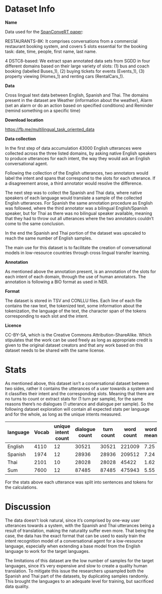 # Dataset Info

**Name** <p>Data used for the [SpanConveRT paper](https://arxiv.org/pdf/2005.08866.pdf):

RESTAURANTS-8K: It comprises conversations from a commercial restaurant booking system, and covers 5 slots essential for the booking task: date, time, people, first name, last name.

4 DSTC8-based: We extract span annotated data sets from SGDD in four different domains based on their large variety of slots: (1) bus and coach booking (labelled Buses_1), (2) buying tickets for events (Events_1), (3) property viewing (Homes_1) and renting cars (RentalCars_1).</p>

**Data** <p>Cross lingual text data between English, Spanish and Thai. The domains present in the dataset are Weather (information about the weather), Alarm (set an alarm or do an action based on specified conditions) and Reminder (remind something on a specific time)</p>

**Download location** <p>https://fb.me/multilingual_task_oriented_data</p>

**Data collection** <p>In the first step of data accumulation 43000 English utterances were collected across the three listed domains, by asking native English speakers to produce utterances for each intent, the way they would ask an English conversational agent. </p> <p>Following the collection of the English utterances, two annotators would label the intent and spans that correspond to the slots for each utterance. If a disagreement arose, a third annotator would resolve the difference.</p><p>The next step was to collect the Spanish and Thai data, where native speakers of each language would translate a sample of the collected English utterances. For Spanish the same annotation procedure as English was followed, where the third annotator was a bilingual English/Spanish speaker, but for Thai as there was no bilingual speaker available, meaning that they had to throw out all utterances where the two annotators couldn’t come to the same conclusion.</p><p>In the end the Spanish and Thai portion of the dataset was upscaled to reach the same number of English samples.
<p>The main use for this dataset is to facilitate the creation of conversational models in low-resource countries through cross lingual transfer learning.</p>

**Annotation** <p>As mentioned above the annotation present, is an annotation of the slots for each intent of each domain, through the use of human annotators. The annotation is following a BIO format as used in NER.

**Format** <p>The dataset is stored in TSV and CONLLU files. Each line of each file contains the raw text, the tokenized text, some information about the tokenization, the language of the text, the character span of the tokens corresponding to each slot and the intent.

**Licence** <p>CC-BY-SA, which is the Creative Commons Attribution-ShareAlike. Which stipulates that the work can be used freely as long as appropriate credit is given to the original dataset creators and that any work based on this dataset needs to be shared with the same license.

# Stats
<p>As mentioned above, this dataset isn’t a conversational dataset between two sides, rather it contains the utterances of a user towards a system and it classifies their intent and the corresponding slots. Meaning that there are no turns to count or extract stats for (1 turn per sample), for the same reasons there’s no dialogues (1 utterance and dialogue per sample). So the following dataset exploration will contain all expected stats per language and for the whole, as long as the unique intents measured.</p>

| language | Vocab | unique intent count | dialogue count | turn count | word count | word mean | word std | sentence count | sentence mean | sentence std |
|----------|-------|---------------------|----------------|------------|------------|-----------|----------|----------------|---------------|--------------|
| English  | 4110  | 12                  | 30521          | 30521      | 221009     | 7.25      | 2.50     | 30580          | 1.001         | 0.044        |
| Spanish  | 1974  | 12                  | 28936          | 28936      | 209512     | 7.24      | 2.75     | 28968          | 1.001         | 0.033        |
| Thai     | 2101  | 10                  | 28028          | 28028      | 45422      | 1.62      | 0.96     | 28184          | 1.005         | 0.080        | 
| Sum      | 7600  | 12                  | 87485          | 87485      | 475943     | 5.55      | 3.46     | 87732          | 1.002         | 0.005        | 

<p>For the stats above each utterance was split into sentences and tokens for the calculations.</p>

# Discussion
<p>The data doesn’t look natural, since it’s comprised by one-way user utterances towards a system, with the Spanish and Thai utterances being a result of translation, making the naturality suffer even more. That being the case, the data has the exact format that can be used to easily train the intent recognition model of a conversational agent for a low-resource language, especially when extending a base model from the English language to work for the target languages.</p><p>The limitations of this dataset are the low number of samples for the target languages, since it’s very expensive and slow to create a quality human translation. To mitigate this issue the researchers upsampled both the Spanish and Thai part of the datasets, by duplicating samples randomly. This brought the languages to an adequate level for training, but sacrificed data quality.</p>
